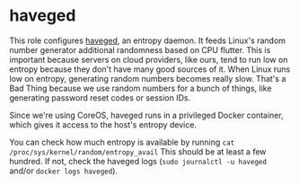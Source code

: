 # haveged

This role configures [haveged](http://www.issihosts.com/haveged/), an entropy daemon. It feeds Linux's random number generator additional
randomness based on CPU flutter. This is important because servers on cloud providers, like ours, tend to run low on entropy because they
don't have many good sources of it. When Linux runs low on entropy, generating random numbers becomes really slow. That's a Bad Thing
because we use random numbers for a bunch of things, like generating password reset codes or session IDs.

Since we're using CoreOS, haveged runs in a privileged Docker container, which gives it access to the host's entropy device.

You can check how much entropy is available by running `cat /proc/sys/kernel/random/entropy_avail` This should be at least a few hundred. If not,
check the haveged logs (`sudo journalctl -u haveged` and/or `docker logs haveged`).